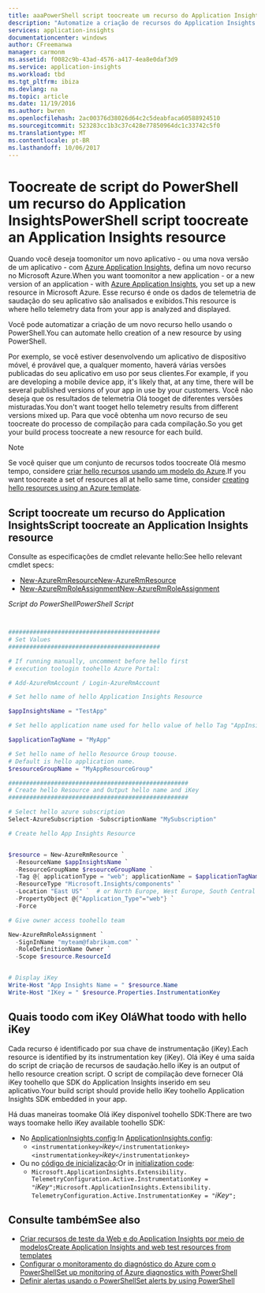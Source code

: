 ```yaml
---
title: aaaPowerShell script toocreate um recurso do Application Insights | Microsoft Docs
description: "Automatize a criação de recursos do Application Insights."
services: application-insights
documentationcenter: windows
author: CFreemanwa
manager: carmonm
ms.assetid: f0082c9b-43ad-4576-a417-4ea8e0daf3d9
ms.service: application-insights
ms.workload: tbd
ms.tgt_pltfrm: ibiza
ms.devlang: na
ms.topic: article
ms.date: 11/19/2016
ms.author: bwren
ms.openlocfilehash: 2ac00376d38026d64c2c5deabfaca60588924510
ms.sourcegitcommit: 523283cc1b3c37c428e77850964dc1c33742c5f0
ms.translationtype: MT
ms.contentlocale: pt-BR
ms.lasthandoff: 10/06/2017
---
```

# <a name="powershell-script-toocreate-an-application-insights-resource"></a><span data-ttu-id="4f628-103">Toocreate de script do PowerShell um recurso do Application Insights</span><span class="sxs-lookup"><span data-stu-id="4f628-103">PowerShell script toocreate an Application Insights resource</span></span>


<span data-ttu-id="4f628-104">Quando você deseja toomonitor um novo aplicativo - ou uma nova versão de um aplicativo - com [Azure Application Insights](https://azure.microsoft.com/services/application-insights/), defina um novo recurso no Microsoft Azure.</span><span class="sxs-lookup"><span data-stu-id="4f628-104">When you want toomonitor a new application - or a new version of an application - with [Azure Application Insights](https://azure.microsoft.com/services/application-insights/), you set up a new resource in Microsoft Azure.</span></span> <span data-ttu-id="4f628-105">Esse recurso é onde os dados de telemetria de saudação do seu aplicativo são analisados e exibidos.</span><span class="sxs-lookup"><span data-stu-id="4f628-105">This resource is where hello telemetry data from your app is analyzed and displayed.</span></span> 

<span data-ttu-id="4f628-106">Você pode automatizar a criação de um novo recurso hello usando o PowerShell.</span><span class="sxs-lookup"><span data-stu-id="4f628-106">You can automate hello creation of a new resource by using PowerShell.</span></span>

<span data-ttu-id="4f628-107">Por exemplo, se você estiver desenvolvendo um aplicativo de dispositivo móvel, é provável que, a qualquer momento, haverá várias versões publicadas do seu aplicativo em uso por seus clientes.</span><span class="sxs-lookup"><span data-stu-id="4f628-107">For example, if you are developing a mobile device app, it's likely that, at any time, there will be several published versions of your app in use by your customers.</span></span> <span data-ttu-id="4f628-108">Você não deseja que os resultados de telemetria Olá tooget de diferentes versões misturadas.</span><span class="sxs-lookup"><span data-stu-id="4f628-108">You don't want tooget hello telemetry results from different versions mixed up.</span></span> <span data-ttu-id="4f628-109">Para que você obtenha um novo recurso de seu toocreate do processo de compilação para cada compilação.</span><span class="sxs-lookup"><span data-stu-id="4f628-109">So you get your build process toocreate a new resource for each build.</span></span>

> [!NOTE]
> <span data-ttu-id="4f628-110">Se você quiser que um conjunto de recursos todos toocreate Olá mesmo tempo, considere [criar hello recursos usando um modelo do Azure](app-insights-powershell.md).</span><span class="sxs-lookup"><span data-stu-id="4f628-110">If you want toocreate a set of resources all at hello same time, consider [creating hello resources using an Azure template](app-insights-powershell.md).</span></span>
> 
> 

## <a name="script-toocreate-an-application-insights-resource"></a><span data-ttu-id="4f628-111">Script toocreate um recurso do Application Insights</span><span class="sxs-lookup"><span data-stu-id="4f628-111">Script toocreate an Application Insights resource</span></span>
<span data-ttu-id="4f628-112">Consulte as especificações de cmdlet relevante hello:</span><span class="sxs-lookup"><span data-stu-id="4f628-112">See hello relevant cmdlet specs:</span></span>

* [<span data-ttu-id="4f628-113">New-AzureRmResource</span><span class="sxs-lookup"><span data-stu-id="4f628-113">New-AzureRmResource</span></span>](https://msdn.microsoft.com/library/mt652510.aspx)
* [<span data-ttu-id="4f628-114">New-AzureRmRoleAssignment</span><span class="sxs-lookup"><span data-stu-id="4f628-114">New-AzureRmRoleAssignment</span></span>](https://msdn.microsoft.com/library/mt678995.aspx)

<span data-ttu-id="4f628-115">*Script do PowerShell*</span><span class="sxs-lookup"><span data-stu-id="4f628-115">*PowerShell Script*</span></span>  

```PowerShell


###########################################
# Set Values
###########################################

# If running manually, uncomment before hello first 
# execution toologin toohello Azure Portal:

# Add-AzureRmAccount / Login-AzureRmAccount

# Set hello name of hello Application Insights Resource

$appInsightsName = "TestApp"

# Set hello application name used for hello value of hello Tag "AppInsightsApp" 

$applicationTagName = "MyApp"

# Set hello name of hello Resource Group toouse.  
# Default is hello application name.
$resourceGroupName = "MyAppResourceGroup"

###################################################
# Create hello Resource and Output hello name and iKey
###################################################

# Select hello azure subscription
Select-AzureSubscription -SubscriptionName "MySubscription"

# Create hello App Insights Resource


$resource = New-AzureRmResource `
  -ResourceName $appInsightsName `
  -ResourceGroupName $resourceGroupName `
  -Tag @{ applicationType = "web"; applicationName = $applicationTagName} `
  -ResourceType "Microsoft.Insights/components" `
  -Location "East US" `  # or North Europe, West Europe, South Central US
  -PropertyObject @{"Application_Type"="web"} `
  -Force

# Give owner access toohello team

New-AzureRmRoleAssignment `
  -SignInName "myteam@fabrikam.com" `
  -RoleDefinitionName Owner `
  -Scope $resource.ResourceId 


# Display iKey
Write-Host "App Insights Name = " $resource.Name
Write-Host "IKey = " $resource.Properties.InstrumentationKey

```

## <a name="what-toodo-with-hello-ikey"></a><span data-ttu-id="4f628-116">Quais toodo com iKey Olá</span><span class="sxs-lookup"><span data-stu-id="4f628-116">What toodo with hello iKey</span></span>
<span data-ttu-id="4f628-117">Cada recurso é identificado por sua chave de instrumentação (iKey).</span><span class="sxs-lookup"><span data-stu-id="4f628-117">Each resource is identified by its instrumentation key (iKey).</span></span> <span data-ttu-id="4f628-118">Olá iKey é uma saída do script de criação de recursos de saudação.</span><span class="sxs-lookup"><span data-stu-id="4f628-118">hello iKey is an output of hello resource creation script.</span></span> <span data-ttu-id="4f628-119">O script de compilação deve fornecer Olá iKey toohello que SDK do Application Insights inserido em seu aplicativo.</span><span class="sxs-lookup"><span data-stu-id="4f628-119">Your build script should provide hello iKey toohello Application Insights SDK embedded in your app.</span></span>

<span data-ttu-id="4f628-120">Há duas maneiras toomake Olá iKey disponível toohello SDK:</span><span class="sxs-lookup"><span data-stu-id="4f628-120">There are two ways toomake hello iKey available toohello SDK:</span></span>

* <span data-ttu-id="4f628-121">No [ApplicationInsights.config](app-insights-configuration-with-applicationinsights-config.md):</span><span class="sxs-lookup"><span data-stu-id="4f628-121">In [ApplicationInsights.config](app-insights-configuration-with-applicationinsights-config.md):</span></span> 
  * <span data-ttu-id="4f628-122">`<instrumentationkey>`*ikey*`</instrumentationkey>`</span><span class="sxs-lookup"><span data-stu-id="4f628-122">`<instrumentationkey>`*ikey*`</instrumentationkey>`</span></span>
* <span data-ttu-id="4f628-123">Ou no [código de inicialização](app-insights-api-custom-events-metrics.md):</span><span class="sxs-lookup"><span data-stu-id="4f628-123">Or in [initialization code](app-insights-api-custom-events-metrics.md):</span></span> 
  * <span data-ttu-id="4f628-124">`Microsoft.ApplicationInsights.Extensibility.
    TelemetryConfiguration.Active.InstrumentationKey = "`*iKey*`";`</span><span class="sxs-lookup"><span data-stu-id="4f628-124">`Microsoft.ApplicationInsights.Extensibility.
TelemetryConfiguration.Active.InstrumentationKey = "`*iKey*`";`</span></span>

## <a name="see-also"></a><span data-ttu-id="4f628-125">Consulte também</span><span class="sxs-lookup"><span data-stu-id="4f628-125">See also</span></span>
* [<span data-ttu-id="4f628-126">Criar recursos de teste da Web e do Application Insights por meio de modelos</span><span class="sxs-lookup"><span data-stu-id="4f628-126">Create Application Insights and web test resources from templates</span></span>](app-insights-powershell.md)
* [<span data-ttu-id="4f628-127">Configurar o monitoramento do diagnóstico do Azure com o PowerShell</span><span class="sxs-lookup"><span data-stu-id="4f628-127">Set up monitoring of Azure diagnostics with PowerShell</span></span>](app-insights-powershell-azure-diagnostics.md) 
* [<span data-ttu-id="4f628-128">Definir alertas usando o PowerShell</span><span class="sxs-lookup"><span data-stu-id="4f628-128">Set alerts by using PowerShell</span></span>](app-insights-powershell-alerts.md)

